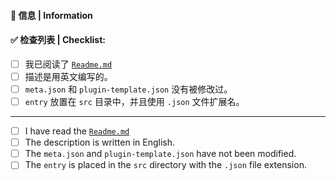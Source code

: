 #### 📝 信息 | Information

<!--- Repo url or any other thing you like to say --->

#### ✅ 检查列表 | Checklist:

<!--- Checkboxes will become clickable after submit, no need to fill them now --->

- [ ] 我已阅读了 [`Readme.md`](https://github.com/senja24/cleek-chat-plugins/)
- [ ] 描述是用英文编写的。
- [ ] `meta.json` 和 `plugin-template.json` 没有被修改过。
- [ ] `entry` 放置在 `src` 目录中，并且使用 `.json` 文件扩展名。

---

- [ ] I have read the [`Readme.md`](https://github.com/senja24/cleek-chat-plugins/)
- [ ] The description is written in English.
- [ ] The `meta.json` and `plugin-template.json` have not been modified.
- [ ] The `entry` is placed in the `src` directory with the `.json` file extension.
